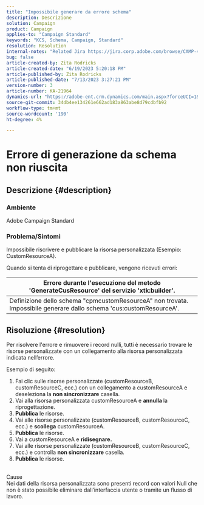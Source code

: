```yaml
---
title: "Impossibile generare da errore schema"
description: Descrizione
solution: Campaign
product: Campaign
applies-to: "Campaign Standard"
keywords: "KCS, Schema, Campaign, Standard"
resolution: Resolution
internal-notes: "Related Jira https://jira.corp.adobe.com/browse/CAMP-48246"
bug: false
article-created-by: Zita Rodricks
article-created-date: "6/19/2023 5:20:18 PM"
article-published-by: Zita Rodricks
article-published-date: "7/13/2023 3:27:21 PM"
version-number: 3
article-number: KA-21964
dynamics-url: "https://adobe-ent.crm.dynamics.com/main.aspx?forceUCI=1&pagetype=entityrecord&etn=knowledgearticle&id=c187ab8c-c50e-ee11-8f6d-6045bd006b3d"
source-git-commit: 34db4ee134261e662ad183a863abe8d79cdbfb92
workflow-type: tm+mt
source-wordcount: '190'
ht-degree: 4%

---
```


# Errore di generazione da schema non riuscita

## Descrizione {#description}


### Ambiente

Adobe Campaign Standard

### Problema/Sintomi

Impossibile riscrivere e pubblicare la risorsa personalizzata (Esempio: CustomResourceA).

Quando si tenta di riprogettare e pubblicare, vengono ricevuti errori:


| Errore durante l&#39;esecuzione del metodo &#39;GenerateCusResource&#39; del servizio &#39;xtk:builder&#39;. |
| --- |
| Definizione dello schema &quot;cpmcustomResourceA&quot; non trovata. Impossibile generare dallo schema &#39;cus:customResourceA&#39;. |





## Risoluzione {#resolution}


Per risolvere l&#39;errore e rimuovere i record nulli, tutti<b> </b>è necessario trovare le risorse personalizzate con un collegamento alla risorsa personalizzata indicata nell’errore.

Esempio di seguito:

1. Fai clic sulle risorse personalizzate (customResourceB, customResourceC, ecc.) con un collegamento a customResourceA e deseleziona la <b>non sincronizzare</b> casella.
2. Vai alla risorsa personalizzata customResourceA e <b>annulla </b>la riprogettazione.
3. <b>Pubblica</b> le risorse.
4. Vai alle risorse personalizzate (customResourceB, customResourceC, ecc.) e <b>scollega</b> customResourceA.
5. <b>Pubblica</b> le risorse.
6. Vai a customResourceA e <b>ridisegnare.</b>
7. Vai alle risorse personalizzate (customResourceB, customResourceC, ecc.) e controlla <b>non sincronizzare</b> casella.
8. <b>Pubblica</b> le risorse.

<br>Cause <br>
Nei dati della risorsa personalizzata sono presenti record con valori Null che non è stato possibile eliminare dall’interfaccia utente o tramite un flusso di lavoro.
